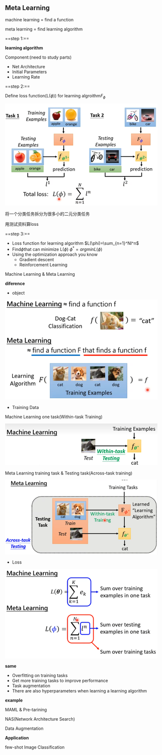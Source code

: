 ## Meta Learning

machine learning = find a function

meta learning = find learning algorithm



==step 1:==

**learning algorithm**

Component:(need to study parts)

- Net Architecture
- Initial Parameters
- Learning Rate



==step 2:==

Define loss function(L($\phi$)) for learning algroithm$F_\phi$

![image-20221105091949637](image-20221105091949637.png)

将一个分类任务拆分为很多小的二元分类任务

用测试资料算loss



==step 3:==

- Loss function for learning algorithm $L(\phi)=\sum_{n=1}^Nl^n$
- Find$\phi$that can minimize L($\phi$) $\phi^\ast = argminL(\phi)$
- Using the optimization approach you know
  - Gradient descent
  - Reinforcement Learning



Machine Learning & Meta Learning

**diference**

- object

![image-20221105093959787](image-20221105093959787.png)



- Training Data

Machine Learning	one task(Within-task Training)

![image-20221105094432014](image-20221105094432014.png)



Meta Learning	training task & Testing task(Across-task training)

![image-20221105094417710](image-20221105094417710.png)

- Loss

![image-20221105094534253](image-20221105094534253.png)

**same**

- Overfitting on training tasks
- Get more training tasks to improve performance
- Task augmentation
- There are also hyperparameters when learning a learning algorithm



**example**

MAML & Pre-tarining

NAS(Network Architecture Search)

Data Augmentation



**Application**

few-shot Image Classification

